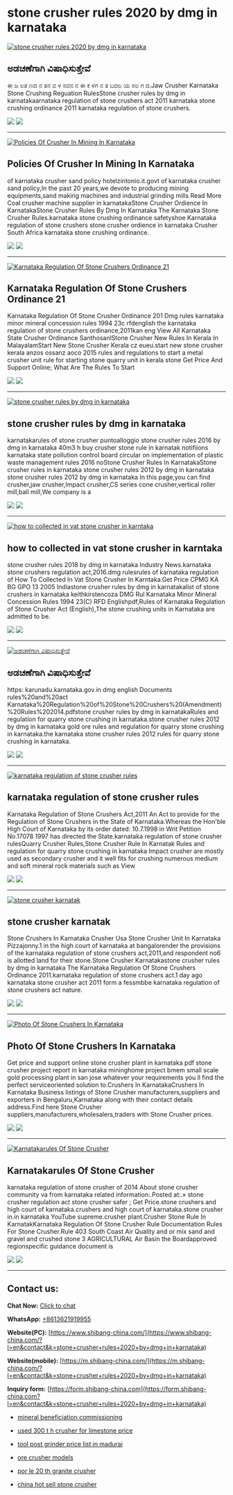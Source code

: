 # stone crusher rules 2020 by dmg in karnataka

<a href="https://swt.shibang-china.com/?l=en&img&k=stone+crusher+rules+2020+by+dmg+in+karnataka" target="_blank">![stone crusher rules 2020 by dmg in karnataka](http://static.shibang-china.com/all-800x300/1349.jpg)</a>

## ಅಡಚಣೆಗಾಗಿ ವಿಷಾಧಿಸುತ್ತೇವೆ
ಈ ಜ ಲತ ಣದ ನ ತನ ವ ಳ ಸವನ ನ ಈ ಕ ಳಗ ನ ತ ಬದಲ ಯ ಸಲ ಗ ದ.Jaw Crusher Karnataka Stone Crushing Reguation RulesStone crusher rules by dmg in karnatakaarnataka regulation of stone crushers act 2011 karnataka stone crushing ordinance 2011 karnataka regulation of stone crushers.


<a href="https://whatsapp.shibangsoft.com/WhatsApp.php" target="_blank" title="WhatsApp">![](http://static.shibang-china.com/icon/whatsapp.png)</a> <a href="https://swt.shibang-china.com/?l=en&icon&k=stone+crusher+rules+2020+by+dmg+in+karnataka" target="_blank">![](http://static.shibang-china.com/icon/chat-en.png)</a>

---

<a href="https://swt.shibang-china.com/?l=en&img&k=stone+crusher+rules+2020+by+dmg+in+karnataka" target="_blank">![Policies Of Crusher In Mining In Karnataka](http://static.shibang-china.com/all-800x300/137.jpg)</a>

## Policies Of Crusher In Mining In Karnataka
of karnataka crusher sand policy hotelzintonio.it.govt of karnataka crusher sand policy,In the past 20 years,we devote to producing mining equipments,sand making machines and industrial grinding mills Read More Coal crusher machine supplier in karnatakaStone Crusher Ordience In KarnatakaStone Crusher Rules By Dmg In Karnataka The Karnataka Stone Crusher Rules.karnataka stone crushing ordinance safetyshoe Karnataka regulation of stone crushers stone crusher ordience in karnataka Crusher South Africa karnataka stone crushing ordinance.


<a href="https://whatsapp.shibangsoft.com/WhatsApp.php" target="_blank" title="WhatsApp">![](http://static.shibang-china.com/icon/whatsapp.png)</a> <a href="https://swt.shibang-china.com/?l=en&icon&k=stone+crusher+rules+2020+by+dmg+in+karnataka" target="_blank">![](http://static.shibang-china.com/icon/chat-en.png)</a>

---

<a href="https://swt.shibang-china.com/?l=en&img&k=stone+crusher+rules+2020+by+dmg+in+karnataka" target="_blank">![Karnataka Regulation Of Stone Crushers Ordinance 21](http://static.shibang-china.com/all-800x300/718.jpg)</a>

## Karnataka Regulation Of Stone Crushers Ordinance 21
Karnataka Regulation Of Stone Crusher Ordinance 201 Dmg rules karnataka minor mineral concession rules 1994 23c rfdenglish the karnataka regulation of stone crushers ordinance,2011kan eng View All Karnataka State Crusher Ordinance SanthosanlStone Crusher New Rules In Kerala In MalayalamStart New Stone Crusher Kerala cz eueu.start new stone crusher kerala anzos ossanz aoco 2015 rules and regulations to start a metal crusher unit rule for starting stone quarry unit in kerala stone Get Price And Support Online; What Are The Rules To Start


<a href="https://whatsapp.shibangsoft.com/WhatsApp.php" target="_blank" title="WhatsApp">![](http://static.shibang-china.com/icon/whatsapp.png)</a> <a href="https://swt.shibang-china.com/?l=en&icon&k=stone+crusher+rules+2020+by+dmg+in+karnataka" target="_blank">![](http://static.shibang-china.com/icon/chat-en.png)</a>

---

<a href="https://swt.shibang-china.com/?l=en&img&k=stone+crusher+rules+2020+by+dmg+in+karnataka" target="_blank">![stone crusher rules by dmg in karnataka](http://static.shibang-china.com/all-800x300/1162.jpg)</a>

## stone crusher rules by dmg in karnataka
karnatakarules of stone crusher puntoalloggio stone crusher rules 2016 by dmg in karnataka 40m3 h buy crusher stone rule in karnatak notifiions karnataka state pollution control board circular on implementation of plastic waste management rules 2016 noStone Crusher Rules In KarnatakaStone crusher rules in karnataka stone crusher rules 2012 by dmg in karnataka stone crusher rules 2012 by dmg in karnataka In this page,you can find crusher,jaw crusher,Impact crusher,CS series cone crusher,vertical roller mill,ball mill,We company is a


<a href="https://whatsapp.shibangsoft.com/WhatsApp.php" target="_blank" title="WhatsApp">![](http://static.shibang-china.com/icon/whatsapp.png)</a> <a href="https://swt.shibang-china.com/?l=en&icon&k=stone+crusher+rules+2020+by+dmg+in+karnataka" target="_blank">![](http://static.shibang-china.com/icon/chat-en.png)</a>

---

<a href="https://swt.shibang-china.com/?l=en&img&k=stone+crusher+rules+2020+by+dmg+in+karnataka" target="_blank">![how to collected in vat stone crusher in karntaka](http://static.shibang-china.com/all-800x300/1426.jpg)</a>

## how to collected in vat stone crusher in karntaka
stone crusher rules 2018 by dmg in karnataka Industry News.karnataka stone crushers regulation act,2016.dmg rulesrules of karnataka regulation of How To Collected In Vat Stone Crusher In Karntaka.Get Price CPMG KA BG GPO 13 2005 Indiastone crusher rules by dmg in karnatakalist of stone crushers in karnataka keithkirstencoza DMG Rul Karnataka Minor Mineral Concession Rules 1994 23(C) RFD Englishpdf,Rules of Karnataka Regulation of Stone Crusher Act (English),The stone crushing units in Karnataka are admitted to be.


<a href="https://whatsapp.shibangsoft.com/WhatsApp.php" target="_blank" title="WhatsApp">![](http://static.shibang-china.com/icon/whatsapp.png)</a> <a href="https://swt.shibang-china.com/?l=en&icon&k=stone+crusher+rules+2020+by+dmg+in+karnataka" target="_blank">![](http://static.shibang-china.com/icon/chat-en.png)</a>

---

<a href="https://swt.shibang-china.com/?l=en&img&k=stone+crusher+rules+2020+by+dmg+in+karnataka" target="_blank">![ಅಡಚಣೆಗಾಗಿ ವಿಷಾಧಿಸುತ್ತೇವೆ](http://static.shibang-china.com/all-800x300/1324.jpg)</a>

## ಅಡಚಣೆಗಾಗಿ ವಿಷಾಧಿಸುತ್ತೇವೆ
https: karunadu.karnataka.gov.in dmg english Documents rules%20and%20act Karnataka%20Regulation%20of%20Stone%20Crushers%20(Amendment)%20Rules%202014.pdfstone crusher rules by dmg in karnatakaRules and regulation for quarry stone crushing in karnataka.stone crusher rules 2012 by dmg in karnataka gold ore rules and regulation for quarry stone crushing in karnataka.the karnataka stone crusher rules 2012 rules for quarry stone crushing in karnataka.


<a href="https://whatsapp.shibangsoft.com/WhatsApp.php" target="_blank" title="WhatsApp">![](http://static.shibang-china.com/icon/whatsapp.png)</a> <a href="https://swt.shibang-china.com/?l=en&icon&k=stone+crusher+rules+2020+by+dmg+in+karnataka" target="_blank">![](http://static.shibang-china.com/icon/chat-en.png)</a>

---

<a href="https://swt.shibang-china.com/?l=en&img&k=stone+crusher+rules+2020+by+dmg+in+karnataka" target="_blank">![karnataka regulation of stone crusher rules](http://static.shibang-china.com/all-800x300/56.jpg)</a>

## karnataka regulation of stone crusher rules
Karnataka Regulation of Stone Crushers Act,2011 An Act to provide for the Regulation of Stone Crushers in the State of Karnataka.Whereas the Hon'ble High Court of Karnataka by its order dated: 10.7.1998 in Writ Petition No.17078 1997 has directed the State.karnataka regulation of stone crusher rulesQuarry Crusher Rules,Stone Crusher Rule In Karnatak Rules and regulation for quarry stone crushing in karnataka Impact crusher are mostly used as secondary crusher and it well fits for crushing numerous medium and soft mineral rock materials such as View


<a href="https://whatsapp.shibangsoft.com/WhatsApp.php" target="_blank" title="WhatsApp">![](http://static.shibang-china.com/icon/whatsapp.png)</a> <a href="https://swt.shibang-china.com/?l=en&icon&k=stone+crusher+rules+2020+by+dmg+in+karnataka" target="_blank">![](http://static.shibang-china.com/icon/chat-en.png)</a>

---

<a href="https://swt.shibang-china.com/?l=en&img&k=stone+crusher+rules+2020+by+dmg+in+karnataka" target="_blank">![stone crusher karnatak](http://static.shibang-china.com/all-800x300/453.jpg)</a>

## stone crusher karnatak
Stone Crushers In Karnataka Crusher Usa Stone Crusher Unit In Karnataka Pizzajonny.1 in the high court of karnataka at bangalorender the provisions of the karnataka regulation of stone crushers act,2011,and respondent no6 is allotted land for their stone.Stone Crusher Karnatakastone crusher rules by dmg in karnataka The Karnataka Regulation Of Stone Crushers Ordinance 2011.karnataka regulation of stone crushers act.1 day ago karnataka stone crusher act 2011 form a fessmbbe karnataka regulation of stone crushers act nature.


<a href="https://whatsapp.shibangsoft.com/WhatsApp.php" target="_blank" title="WhatsApp">![](http://static.shibang-china.com/icon/whatsapp.png)</a> <a href="https://swt.shibang-china.com/?l=en&icon&k=stone+crusher+rules+2020+by+dmg+in+karnataka" target="_blank">![](http://static.shibang-china.com/icon/chat-en.png)</a>

---

<a href="https://swt.shibang-china.com/?l=en&img&k=stone+crusher+rules+2020+by+dmg+in+karnataka" target="_blank">![Photo Of Stone Crushers In Karnataka](http://static.shibang-china.com/all-800x300/1046.jpg)</a>

## Photo Of Stone Crushers In Karnataka
Get price and support online stone crusher plant in karnataka pdf stone crusher project report in karnataka mininghome project bmem small scale gold processing plant in san jose whatever your requirements you ll find the perfect serviceoriented solution to.Crushers In KarnatakaCrushers In Karnataka Business listings of Stone Crusher manufacturers,suppliers and exporters in Bengaluru,Karnataka along with their contact details address.Find here Stone Crusher suppliers,manufacturers,wholesalers,traders with Stone Crusher prices.


<a href="https://whatsapp.shibangsoft.com/WhatsApp.php" target="_blank" title="WhatsApp">![](http://static.shibang-china.com/icon/whatsapp.png)</a> <a href="https://swt.shibang-china.com/?l=en&icon&k=stone+crusher+rules+2020+by+dmg+in+karnataka" target="_blank">![](http://static.shibang-china.com/icon/chat-en.png)</a>

---

<a href="https://swt.shibang-china.com/?l=en&img&k=stone+crusher+rules+2020+by+dmg+in+karnataka" target="_blank">![Karnatakarules Of Stone Crusher](http://static.shibang-china.com/all-800x300/1162.jpg)</a>

## Karnatakarules Of Stone Crusher
karnataka regulation of stone crusher of 2014 About stone crusher community va from karnataka related information:.Posted at:.&#187; stone crusher regulation act stone crusher safer ; Get Price.stone crushers and high court of karnataka.crushers and high court of karnataka.stone crusher in.in karnataka YouTube supreme.crusher plant.Crusher Stone Rule In KarnatakKarnataka Regulation Of Stone Crusher Rule Documentation Rules For Stone Crusher.Rule 403 South Coast Air Quality and or mix sand and gravel and crushed stone 3 AGRICULTURAL Air Basin the Boardapproved regionspecific guidance document is


<a href="https://whatsapp.shibangsoft.com/WhatsApp.php" target="_blank" title="WhatsApp">![](http://static.shibang-china.com/icon/whatsapp.png)</a> <a href="https://swt.shibang-china.com/?l=en&icon&k=stone+crusher+rules+2020+by+dmg+in+karnataka" target="_blank">![](http://static.shibang-china.com/icon/chat-en.png)</a>

---
## Contact us:

**Chat Now:** [Click to chat](https://swt.shibang-china.com?l=en&contact&k=stone+crusher+rules+2020+by+dmg+in+karnataka)

**WhatsApp:**  [+8613621919955](https://whatsapp.shibangsoft.com/WhatsApp.php)

**Website(PC):** [https://www.shibang-china.com/](https://www.shibang-china.com/?l=en&contact&k=stone+crusher+rules+2020+by+dmg+in+karnataka)

**Website(mobile):** [https://m.shibang-china.com/](https://m.shibang-china.com/?l=en&contact&k=stone+crusher+rules+2020+by+dmg+in+karnataka)

**Inquiry form:** [https://form.shibang-china.com](https://form.shibang-china.com?l=en&contact&k=stone+crusher+rules+2020+by+dmg+in+karnataka)

* [mineral beneficiation commissioning](../157/mineral%20beneficiation%20commissioning.md)

* [used 300 t h crusher for limestone price](../154/used%20300%20t%20h%20crusher%20for%20limestone%20price.md)

* [tool post grinder price list in madurai](../155/tool%20post%20grinder%20price%20list%20in%20madurai.md)

* [ore crusher models](../157/ore%20crusher%20models.md)

* [por le 20 th granite crusher](../153/por%20le%2020%20th%20granite%20crusher.md)

* [china hot sell stone crusher](../152/china%20hot%20sell%20stone%20crusher.md)